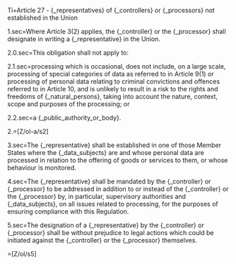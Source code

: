 Ti=Article 27 - {_representatives} of {_controllers} or {_processors} not established in the Union

1.sec=Where Article 3(2) applies, the {_controller} or the {_processor} shall designate in writing a {_representative} in the Union.

2.0.sec=This obligation shall not apply to:

2.1.sec=processing which is occasional, does not include, on a large scale, processing of special categories of data as referred to in Article 9(1) or processing of personal data relating to criminal convictions and offences referred to in Article 10, and is unlikely to result in a risk to the rights and freedoms of {_natural_persons}, taking into account the nature, context, scope and purposes of the processing; or

2.2.sec=a {_public_authority_or_body}.

2.=[Z/ol-a/s2]

3.sec=The {_representative} shall be established in one of those Member States where the {_data_subjects} are and whose personal data are processed in relation to the offering of goods or services to them, or whose behaviour is monitored.

4.sec=The {_representative} shall be mandated by the {_controller} or {_processor} to be addressed in addition to or instead of the {_controller} or the {_processor} by, in particular, supervisory authorities and {_data_subjects}, on all issues related to processing, for the purposes of ensuring compliance with this Regulation.

5.sec=The designation of a {_representative} by the {_controller} or {_processor} shall be without prejudice to legal actions which could be initiated against the {_controller} or the {_processor} themselves.

=[Z/ol/s5]
